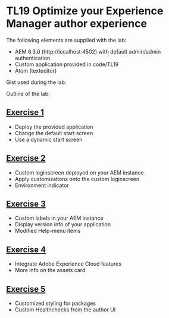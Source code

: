 # TL19 Optimize your Experience Manager author experience

The following elements are supplied with the lab:

* AEM 6.3.0 (http://localhost:4502) with default admin/admin authentication
* Custom application provided in code/TL19
* Atom (texteditor)
 
Gist used during the lab: 

Outline of the lab:


## [Exercise 1](exercise1/README.md)

* Deploy the provided application
* Change the default start screen
* Use a dynamic start screen

## [Exercise 2](exercise2/README.md)

* Custom loginscreen deployed on your AEM instance
* Apply customizations onto the custom loginscreen
 * Environment indicator
 
## [Exercise 3](exercise3/README.md)

* Custom labels in your AEM instance
* Display version info of your application
* Modified Help-menu items

## [Exercise 4](exercise4/README.md)

* Integrate Adobe Experience Cloud features
* More info on the assets card

## [Exercise 5](exercise5/README.md)

* Customized styling for packages
* Custom Healthchecks from the author UI
